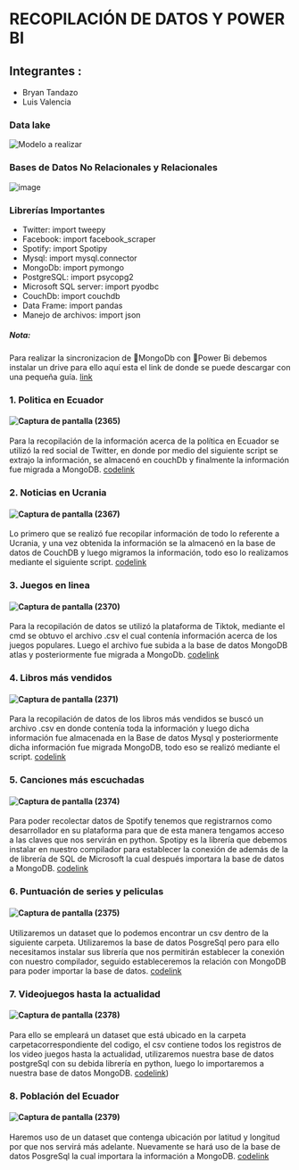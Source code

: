 # RECOPILACIÓN DE DATOS Y POWER BI

## Integrantes :
- Bryan Tandazo
- Luis Valencia

### Data lake
![Modelo a realizar](https://user-images.githubusercontent.com/77359338/156857788-a561dc97-484e-46fa-95fb-19671eae47be.jpg)

### Bases de Datos No Relacionales y Relacionales
![image](https://user-images.githubusercontent.com/77359338/156857877-b6d5db65-101d-4029-850c-741faad7cf6b.png)

### Librerías Importantes
- Twitter: import tweepy
- Facebook: import facebook_scraper
- Spotify: import Spotipy
- Mysql: import mysql.connector
- MongoDb: import pymongo
- PostgreSQL: import psycopg2
- Microsoft SQL server: import pyodbc
- CouchDb: import couchdb
- Data Frame: import pandas
- Manejo de archivos: import json

##### Nota: 
Para realizar la sincronizacion de 🍃MongoDb con 📶Power Bi debemos instalar un drive para ello aquí esta el link de donde se puede descargar con una pequeña guía.
[link](https://www.magnitude.com/blog/connect-mongodb-tableau)

### 1. Politica en Ecuador

#### ![Captura de pantalla (2365)](https://user-images.githubusercontent.com/77359338/156854535-cf39b369-79bd-4689-8ce8-8c4cfe274158.png)

Para la recopilación de la información acerca de la política en Ecuador se utilizó la red social de Twitter, en donde por medio del siguiente script se extrajo la información, se almacenó en couchDb y finalmente la información fue migrada a MongoDB.
[codelink](https://github.com/stalin246/Python/blob/main/AnalisisDeDatos/ProyectoFinal_AnalisisdeDatos-main/Twitter/Twitter_.py) 

### 2. Noticias en Ucrania

#### ![Captura de pantalla (2367)](https://user-images.githubusercontent.com/77359338/156854836-a10d0668-a7af-4692-9500-dec616354535.png)

Lo  primero que se realizó fue recopilar información de todo lo referente a Ucrania, y una vez obtenida la información se la almacenó en la base de datos de CouchDB y luego migramos la información, todo eso lo realizamos mediante el siguiente script.
[codelink](https://github.com/stalin246/Python/blob/main/AnalisisDeDatos/ProyectoFinal_AnalisisdeDatos-main/Facebook/Facebook_.py)

### 3. Juegos en linea

#### ![Captura de pantalla (2370)](https://user-images.githubusercontent.com/77359338/156855143-965b39c7-3833-41a4-98fa-059651efca81.png)

Para la recopilación de datos se utilizó la plataforma de Tiktok, mediante el cmd se obtuvo el archivo .csv el cual contenía información acerca de los juegos populares. Luego el archivo fue subida a la base de datos MongoDB atlas  y posteriormente fue migrada a MongoDb.
[codelink](https://github.com/stalin246/Python/blob/main/AnalisisDeDatos/ProyectoFinal_AnalisisdeDatos-main/TikTok/Videojuegos_.py)

### 4. Libros más vendidos

#### ![Captura de pantalla (2371)](https://user-images.githubusercontent.com/77359338/156855276-87d6f6c4-135a-4324-9d69-532a99ba7317.png)

Para la recopilación de datos de los libros más vendidos se buscó un archivo .csv en donde contenía toda la información y luego dicha información fue almacenada en la Base de datos Mysql y posteriormente dicha información fue migrada MongoDB, todo eso se realizó mediante el script.
[codelink](https://github.com/stalin246/Python/blob/main/AnalisisDeDatos/ProyectoFinal_AnalisisdeDatos-main/Github/Github.py)

### 5. Canciones más escuchadas

#### ![Captura de pantalla (2374)](https://user-images.githubusercontent.com/77359338/156855644-db5d166c-c5a1-4faa-b28b-b55dde30c51b.png)

Para poder recolectar datos de Spotify tenemos que registrarnos como desarrollador en su plataforma para que de esta manera tengamos acceso a las claves que nos servirán en python. Spotipy es la librería que debemos instalar en nuestro compilador para establecer la conexión de además de la de librería de SQL de Microsoft la cual después importara la base de datos a MongoDB.
[codelink](https://github.com/stalin246/Python/blob/main/AnalisisDeDatos/ProyectoFinal_AnalisisdeDatos-main/Spotify/Final.py)

### 6. Puntuación  de series y peliculas

#### ![Captura de pantalla (2375)](https://user-images.githubusercontent.com/77359338/156855814-5247e756-813b-4280-ada8-e1215f8a6f0f.png)

Utilizaremos un dataset que lo podemos encontrar un csv dentro de la siguiente carpeta. Utilizaremos la base de datos PosgreSql pero para ello necesitamos instalar sus librería que nos permitirán establecer la conexión con nuestro compilador, seguido estableceremos la relación con MongoDB para poder importar la base de datos.
[codelink](https://github.com/stalin246/Python/blob/main/AnalisisDeDatos/ProyectoFinal_AnalisisdeDatos-main/IMBD/Final.py)

### 7. Videojuegos hasta la actualidad

#### ![Captura de pantalla (2378)](https://user-images.githubusercontent.com/77359338/156856094-042935cf-de9b-4491-9d15-958004c8bcd5.png)

Para ello se empleará un dataset que está ubicado en la carpeta carpetacorrespondiente del codigo, el csv contiene todos los registros de los video juegos hasta la actualidad, utilizaremos nuestra base de datos postgreSql con su debida librería en python, luego lo importaremos a nuestra base de datos MongoDB.
[codelink](https://github.com/stalin246/Python/blob/main/AnalisisDeDatos/ProyectoFinal_AnalisisdeDatos-main/Metacritic/Final.py))

### 8. Población del Ecuador

#### ![Captura de pantalla (2379)](https://user-images.githubusercontent.com/77359338/156856302-49bd6957-4853-4f4a-a645-0108d66e2f3a.png)

Haremos uso de un dataset que contenga ubicación por latitud y longitud por que nos servirá más adelante. Nuevamente se hará uso de la base de datos PosgreSql la cual importara la información a MongoDB.
[codelink](https://github.com/stalin246/Python/tree/main/AnalisisDeDatos/ProyectoFinal_AnalisisdeDatos-main/Simplemaps)









